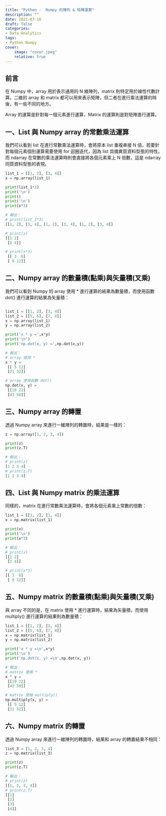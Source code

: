 ```yaml
---
title: "Python -  Numpy 的陣列 & 矩陣運算"
description: ""
date: 2021-07-16
draft: false
categories: 
- Data Analytics
tags:
- Python Numpy
cover:
    image: "cover.jpeg"
    relative: true
---
```



## 前言

在 Numpy 中，array 用於表示通用的 N 維陣列，matrix 則特定用於線性代數計算。二維的 array 和 matrix 都可以用來表示矩陣，但二者在進行乘法運算的時後，有一些不同的地方。
 <!--more-->
Array 的運算是針對每一個元素進行運算，Matrix 的運算則是對矩陣進行運算。


## 一、List 與 Numpy array 的常數乘法運算

我們可以看到 list 在進行常數乘法運算時，會將原本 list 重複串接 N 倍，若要針對每個元素個別運算需要使用 for 迴圈迭代，因為 list 具備異質資料型態的特性。而 ndarray 在常數的乘法運算時則會直接將各個元素乘上 N 倍數，這是 ndarray 同質資料型態的表現。

```python
list_1 = [[1, 2], [3, 4]]
x = np.array(list_1)

print(list_1*3)
print('\n')
print()
print('\n')
print(x*3)

```

```python
# 輸出：
# print(list_1*3)
[[1, 2], [3, 4], [1, 2], [3, 4], [1, 2], [3, 4]]

# print(x) 
[[1 2]
 [3 4]]

# print(x*3)
 [[ 3  6]
 [ 9 12]]
```
[]()

## 二、Numpy array 的數量積(點乘)與矢量積(叉乘)

我們可以看到 Numpy 的 array 使用 * 進行運算的結果為數量積，而使用函數 dot() 進行運算的結果為矢量積：

```python

list_1 = [[1, 2], [3, 4]]
list_2 = [[5, 6], [7, 8]]
x = np.array(list_1)
y = np.array(list_2)

print('x * y =',x*y)
print('\n')
print('np.dot(x, y) =',np.dot(x,y))
```

```python
# 輸出：
# array 使用 *
x * y =
 [[ 5 12]
 [21 32]]

# array 使用函數 dot()
np.dot(x, y) =
 [[19 22]
 [43 50]]
```

[]()

## 三、Numpy array 的轉置

透過 Numpy array 來進行一維陣列的轉置時，結果是一樣的：

```python
z = np.array([1, 2, 3, 4])

print(z)
print(z.T)
```

```python
# 輸出：
# print(z)
[1 2 3 4]
# print(z.T)
[1 2 3 4]
```
[]()

## 四、List 與 Numpy  matrix 的乘法運算
同樣的，matrix 在進行常數乘法運算時，會將各個元素乘上常數的倍數：

```python
list_1 = [[1, 2], [3, 4]]
x = np.matrix(list_1)

print(x)
print('\n')
print(x*3)
```

```python
# 輸出：
# print(x)
[[1 2]
 [3 4]]

# print(x*3)
[[ 3  6]
 [ 9 12]]
```

[]()

## 五、Numpy matrix 的數量積(點乘)與矢量積(叉乘)

與 array 不同的是，在 matrix 使用 * 進行運算時，結果為矢量積，而使用 multiply() 進行運算的結果則為數量積：

```python
list_1 = [[1, 2], [3, 4]]
list_2 = [[5, 6], [7, 8]]
x = np.matrix(list_1)
y = np.matrix(list_2)

print('x * y =\n',x*y)
print('\n')
print('np.dot(x, y) =\n',np.dot(x, y))
```

```python
# 輸出：
# matrix 使用 * 
x * y =
 [[19 22]
 [43 50]]

# matrix 使用 multiply()
np.multiply(x, y) = 
 [[ 5 12]
 [21 32]]
```

[]()

## 六、Numpy matrix 的轉置

透過 Numpy array 來進行一維陣列的轉置時，結果和 array 的轉置結果不相同：

```python
list_3 = [1, 2, 3, 4]
z = np.matrix(list_3)

print(z)
print(z.T)
```

```python
# 輸出：
# print(z)
[[1, 2, 3, 4]]
# print(z.T)
[[1]
 [2]
 [3]
 [4]]
```